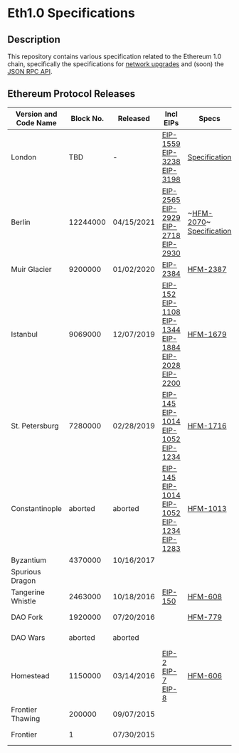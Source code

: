 # Eth1.0 Specifications

## Description

This repository contains various specification related to the Ethereum 1.0 chain, specifically the specifications for [network upgrades](/network-upgrades) and (soon) the [JSON RPC API](/json-rpc). 

## Ethereum Protocol Releases

| Version and Code Name | Block No. | Released | Incl EIPs | Specs | Impls |
|-----------------------|-----------|----------|-----------|-------|-------|
| London | TBD | - | [EIP-1559](https://eips.ethereum.org/EIPS/eip-1559) <br> [EIP-3238](https://eips.ethereum.org/EIPS/eip-3238) <br> [EIP-3198](https://eips.ethereum.org/EIPS/eip-3198) | [Specification](https://github.com/ethereum/eth1.0-specs/blob/master/network-upgrades/mainnet-upgrades/london.md) | - |
| Berlin | 12244000 | 04/15/2021 | [EIP-2565](https://eips.ethereum.org/EIPS/eip-2565) <br/> [EIP-2929](https://eips.ethereum.org/EIPS/eip-2929) <br/> [EIP-2718](https://eips.ethereum.org/EIPS/eip-2718) <br/> [EIP-2930](https://eips.ethereum.org/EIPS/eip-2930) | ~[HFM-2070](https://eips.ethereum.org/EIPS/eip-2070)~ <br/> [Specification](https://github.com/ethereum/eth1.0-specs/blob/master/network-upgrades/mainnet-upgrades/berlin.md) | [Geth v1.10.1](https://github.com/ethereum/go-ethereum/releases/tag/v1.10.1) |
| Muir Glacier | 9200000 | 01/02/2020 | [EIP-2384](https://eips.ethereum.org/EIPS/eip-2384) | [HFM-2387](https://eips.ethereum.org/EIPS/eip-2387) | [Geth v1.9.9](https://github.com/ethereum/go-ethereum/releases/tag/v1.9.9) |
| Istanbul | 9069000 | 12/07/2019 | [EIP-152](https://eips.ethereum.org/EIPS/eip-152) <br/> [EIP-1108](https://eips.ethereum.org/EIPS/eip-1108) <br/> [EIP-1344](https://eips.ethereum.org/EIPS/eip-1344) <br/> [EIP-1884](https://eips.ethereum.org/EIPS/eip-1884) <br/> [EIP-2028](https://eips.ethereum.org/EIPS/eip-2028) <br/> [EIP-2200](https://eips.ethereum.org/EIPS/eip-2200) | [HFM-1679](https://eips.ethereum.org/EIPS/eip-1679) | [Geth v1.9.7](https://github.com/ethereum/go-ethereum/releases/tag/v1.9.7)
| St. Petersburg | 7280000 | 02/28/2019 | [EIP-145](https://eips.ethereum.org/EIPS/eip-145) <br/> [EIP-1014](https://eips.ethereum.org/EIPS/eip-1014) <br/> [EIP-1052](https://eips.ethereum.org/EIPS/eip-1052) <br/> [EIP-1234](https://eips.ethereum.org/EIPS/eip-1234) | [HFM-1716](https://github.com/ethereum/EIPs/pull/1716/) | [Geth v1.8.23](https://github.com/ethereum/go-ethereum/releases/tag/v1.8.23) |
| Constantinople | aborted | aborted | [EIP-145](https://eips.ethereum.org/EIPS/eip-145) <br/> [EIP-1014](https://eips.ethereum.org/EIPS/eip-1014) <br/> [EIP-1052](https://eips.ethereum.org/EIPS/eip-1052) <br/> [EIP-1234](https://eips.ethereum.org/EIPS/eip-1234) <br/> [EIP-1283](https://eips.ethereum.org/EIPS/eip-1283) | [HFM-1013](https://eips.ethereum.org/EIPS/eip-1013) | [Geth v1.8.20](https://github.com/ethereum/go-ethereum/releases/tag/v1.8.20) |
| Byzantium | 4370000 | 10/16/2017
| Spurious Dragon
| Tangerine Whistle | 2463000 | 10/18/2016 | [EIP-150](https://eips.ethereum.org/EIPS/eip-150) | [HFM-608](https://eips.ethereum.org/EIPS/eip-608) | [Geth v1.4.18](https://github.com/ethereum/go-ethereum/releases/tag/v1.4.18) |
| DAO Fork | 1920000 | 07/20/2016 |  | [HFM-779](https://eips.ethereum.org/EIPS/eip-779) | [Geth v1.4.10](https://github.com/ethereum/go-ethereum/releases/tag/v1.4.10) |
| DAO Wars | aborted | aborted |  |  | [Geth v1.4.8](https://github.com/ethereum/go-ethereum/releases/tag/v1.4.8) |
| Homestead | 1150000 | 03/14/2016  | [EIP-2](https://eips.ethereum.org/EIPS/eip-2) <br/> [EIP-7](https://eips.ethereum.org/EIPS/eip-7) <br/> [EIP-8](https://eips.ethereum.org/EIPS/eip-8) | [HFM-606](https://eips.ethereum.org/EIPS/eip-606) | [Geth v1.3.4](https://github.com/ethereum/go-ethereum/releases/tag/v1.3.4) |
| Frontier Thawing | 200000 | 09/07/2015 | | | [Geth v1.0.1.1](https://github.com/ethereum/go-ethereum/releases/tag/v1.0.1.1) |
| Frontier | 1 | 07/30/2015 | | | [Geth v1.0.0](https://github.com/ethereum/go-ethereum/releases/tag/v1.0.0) |


